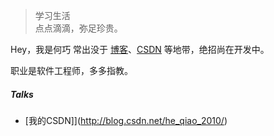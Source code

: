 > 学习生活  
> 点点滴滴，弥足珍贵。

Hey，我是何巧 常出没于 [博客](https://heqiao2010.com)、[CSDN](http://blog.csdn.net/he_qiao) 等地带，绝招尚在开发中。

职业是软件工程师，多多指教。


##### Talks

- [我的CSDN]](http://blog.csdn.net/he_qiao_2010/)

